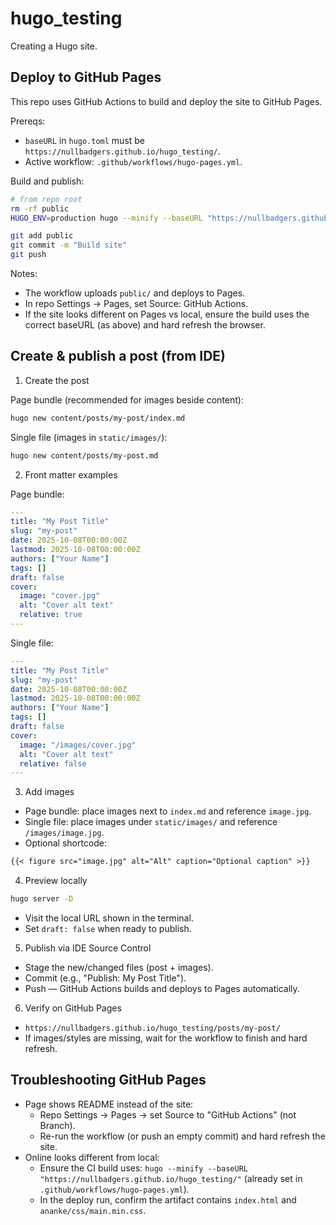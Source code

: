 # hugo_testing
Creating a Hugo site.

## Deploy to GitHub Pages

This repo uses GitHub Actions to build and deploy the site to GitHub Pages.

Prereqs:
- `baseURL` in `hugo.toml` must be `https://nullbadgers.github.io/hugo_testing/`.
- Active workflow: `.github/workflows/hugo-pages.yml`.

Build and publish:
```bash
# from repo root
rm -rf public
HUGO_ENV=production hugo --minify --baseURL "https://nullbadgers.github.io/hugo_testing/"

git add public
git commit -m "Build site"
git push
```

Notes:
- The workflow uploads `public/` and deploys to Pages.
- In repo Settings → Pages, set Source: GitHub Actions.
- If the site looks different on Pages vs local, ensure the build uses the correct baseURL (as above) and hard refresh the browser.

## Create & publish a post (from IDE)

1) Create the post

Page bundle (recommended for images beside content):
```bash
hugo new content/posts/my-post/index.md
```

Single file (images in `static/images/`):
```bash
hugo new content/posts/my-post.md
```

2) Front matter examples

Page bundle:
```yaml
---
title: "My Post Title"
slug: "my-post"
date: 2025-10-08T00:00:00Z
lastmod: 2025-10-08T00:00:00Z
authors: ["Your Name"]
tags: []
draft: false
cover:
  image: "cover.jpg"
  alt: "Cover alt text"
  relative: true
---
```

Single file:
```yaml
---
title: "My Post Title"
slug: "my-post"
date: 2025-10-08T00:00:00Z
lastmod: 2025-10-08T00:00:00Z
authors: ["Your Name"]
tags: []
draft: false
cover:
  image: "/images/cover.jpg"
  alt: "Cover alt text"
  relative: false
---
```

3) Add images
- Page bundle: place images next to `index.md` and reference `image.jpg`.
- Single file: place images under `static/images/` and reference `/images/image.jpg`.
- Optional shortcode:
```markdown
{{< figure src="image.jpg" alt="Alt" caption="Optional caption" >}}
```

4) Preview locally
```bash
hugo server -D
```
- Visit the local URL shown in the terminal.
- Set `draft: false` when ready to publish.

5) Publish via IDE Source Control
- Stage the new/changed files (post + images).
- Commit (e.g., "Publish: My Post Title").
- Push — GitHub Actions builds and deploys to Pages automatically.

6) Verify on GitHub Pages
- `https://nullbadgers.github.io/hugo_testing/posts/my-post/`
- If images/styles are missing, wait for the workflow to finish and hard refresh.

## Troubleshooting GitHub Pages

- Page shows README instead of the site:
  - Repo Settings → Pages → set Source to "GitHub Actions" (not Branch).
  - Re-run the workflow (or push an empty commit) and hard refresh the site.
- Online looks different from local:
  - Ensure the CI build uses: `hugo --minify --baseURL "https://nullbadgers.github.io/hugo_testing/"` (already set in `.github/workflows/hugo-pages.yml`).
  - In the deploy run, confirm the artifact contains `index.html` and `ananke/css/main.min.css`.
